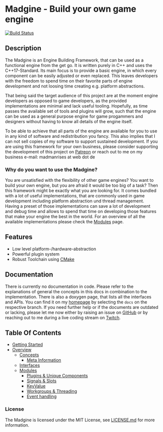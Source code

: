 # Madgine - Build your own game engine

[![Build Status](http://www.madman-studios.com/jenkins/buildStatus/icon?job=Madgine%2Fmaster)](http://www.madman-studios.com/jenkins/job/Madgine/job/master/)

## Description

The Madgine is an Engine Building Framework, that can be used as a functional engine from the get go. It is written purely in C++ and uses the C++17-Standard. Its main focus is to provide a basic engine, in which every component can be easily adjusted or even replaced. This leaves developers with the freedom to spend time on their favorite parts of engine development and not loosing time creating e.g. platform abstractions. 

That being said the target audience of this project are at the moment engine developers as opposed to game developers, as the provided implementations are minimal and lack useful tooling. Hopefully, as time passes the available set of tools and plugins will grow, such that the engine can be used as a general purpose engine for game progammers and designers without having to know all details of the engine itself.

To be able to achieve that all parts of the engine are available for you to use in any kind of software and redistribution you fancy. This also implies that I can not sell copies of my software to support sustained development. If you are using this framework for your own business, please consider supporting the development of this project on [Patreon][] or reach out to me on my business e-mail: madmanrises at web dot de

### Why do you want to use the Madgine?

You are unsatisfied with the flexibility of other game engines? You want to build your own engine, but you are afraid it would be too big of a task? Then this framework might be exactly what you are looking for. It comes bundled with a lot of useful implementations, that are commonly used in game development including platform abstraction und thread management. Having a preset of those implementations can save a lot of development and debug time and allows to spend that time on developing those features that make your engine the best in the world. For an overview of all the available implementations please check the [Modules][] page.

## Features

* Low level platform-/hardware-abstraction
* Powerful plugin system
* Robust Toolchain using [CMake][]

## Documentation

There is currently no documentation in code. Please refer to the explanations of general the concepts in this docs in combination to the implementation. There is also a doxygen page, that lists all the interfaces and APIs. You can find it on my [homepage][Homepage] by selecting the `docs` on the respective branch. If you need further help or if the documents are outdated or lacking, please let me now either by raising an issue on [GitHub][] or by reaching out to me during a live coding stream on [Twitch][].

## Table Of Contents

* [Getting Started][]
* [Overview][]
    * [Concepts][]
        * [Meta Information][]
    * [Interfaces][]
    * [Modules][]
        * [Plugins & Unique Components][]
        * [Signals & Slots][]
        * [KeyValue][]
        * [Workgroups & Threading][]
        * [Event handling][]


### License

The Madgine is licensed under the MIT License, see [LICENSE.md][] for more information.

[Homepage]: http://www.madmanrises.com
[CMake]: https://www.cmake.org
[GitHub]: https://github.com/MadManRises/Madgine/issues
[Twitch]: https://www.twitch.tv/madmanrises
[Patreon]: https://www.patreon.com/madmanstudios

[LICENSE.md]: ../LICENSE.md
[Getting Started]: gettingStarted.md

[Overview]: overview.md

[Concepts]: concepts.md
[Meta Information]: meta.md

[Interfaces]: interfaces.md

[Modules]: modules.md
[Plugins & Unique Components]: plugins.md
[Signals & Slots]: signalslot.md
[KeyValue]:keyvalue.md
[Workgroups & Threading]: workgroup.md
[Event handling]: event.md
